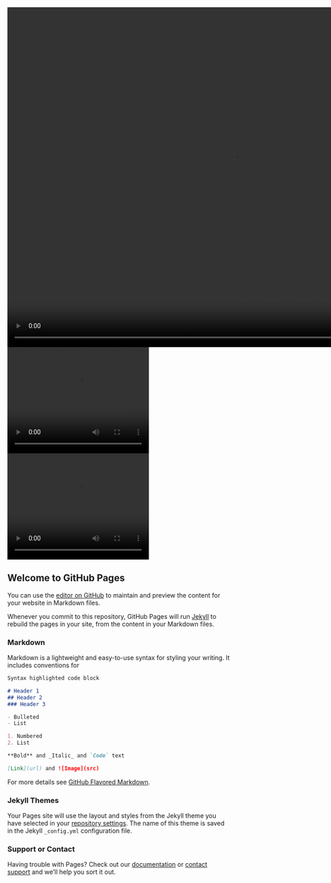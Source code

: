 
<video width='1024' height='768' controls autoplay> 
<source src="xwpajq-20200326-split-001.mkv" type='video/x-matroska'></video>


<video width="320" height="240" controls>
  <source src="香港革命.MP4" type="video/mp4">
</video>

<video width="320" height="240" controls>
  <source src="mask_man-2020-03-24.webm" type="video/webm">
</video>



## Welcome to GitHub Pages

You can use the [editor on GitHub](https://github.com/covid-19-cn/covid-19-cn.github.io/edit/master/README.md) to maintain and preview the content for your website in Markdown files.

Whenever you commit to this repository, GitHub Pages will run [Jekyll](https://jekyllrb.com/) to rebuild the pages in your site, from the content in your Markdown files.

### Markdown

Markdown is a lightweight and easy-to-use syntax for styling your writing. It includes conventions for

```markdown
Syntax highlighted code block

# Header 1
## Header 2
### Header 3

- Bulleted
- List

1. Numbered
2. List

**Bold** and _Italic_ and `Code` text

[Link](url) and ![Image](src)
```

For more details see [GitHub Flavored Markdown](https://guides.github.com/features/mastering-markdown/).

### Jekyll Themes

Your Pages site will use the layout and styles from the Jekyll theme you have selected in your [repository settings](https://github.com/covid-19-cn/covid-19-cn.github.io/settings). The name of this theme is saved in the Jekyll `_config.yml` configuration file.

### Support or Contact

Having trouble with Pages? Check out our [documentation](https://help.github.com/categories/github-pages-basics/) or [contact support](https://github.com/contact) and we’ll help you sort it out.
